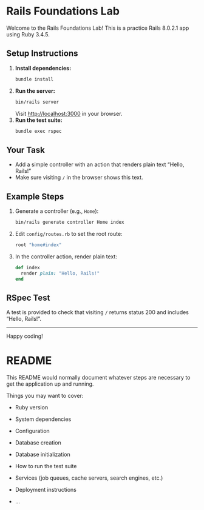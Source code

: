 # Rails Foundations Lab

Welcome to the Rails Foundations Lab! This is a practice Rails 8.0.2.1 app using Ruby 3.4.5.

## Setup Instructions

1. **Install dependencies:**
	```sh
	bundle install
	```
2. **Run the server:**
	```sh
	bin/rails server
	```
	Visit [http://localhost:3000](http://localhost:3000) in your browser.
3. **Run the test suite:**
	```sh
	bundle exec rspec
	```

## Your Task

- Add a simple controller with an action that renders plain text “Hello, Rails!”
- Make sure visiting `/` in the browser shows this text.

## Example Steps

1. Generate a controller (e.g., `Home`):
	```sh
	bin/rails generate controller Home index
	```
2. Edit `config/routes.rb` to set the root route:
	```ruby
	root "home#index"
	```
3. In the controller action, render plain text:
	```ruby
	def index
	  render plain: "Hello, Rails!"
	end
	```

## RSpec Test

A test is provided to check that visiting `/` returns status 200 and includes “Hello, Rails!”.

---

Happy coding!
# README

This README would normally document whatever steps are necessary to get the
application up and running.

Things you may want to cover:

* Ruby version

* System dependencies

* Configuration

* Database creation

* Database initialization

* How to run the test suite

* Services (job queues, cache servers, search engines, etc.)

* Deployment instructions

* ...
